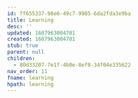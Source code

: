```yaml
---
id: ff655337-98e6-49c7-9905-6da2fda3e9ba
title: Learning
desc: ''
updated: 1607963004701
created: 1607963004701
stub: true
parent: null
children:
  - 80d33207-7e1f-4b0e-8ef8-34f04e335622
nav_order: 11
fname: learning
hpath: learning
---
```



